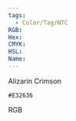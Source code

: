 ```yaml
---
tags:
  - Color/Tag/NTC
RGB:
Hex:
CMYK:
HSL:
Name:
---
```

Alizarin Crimson
```palette
#E32636
```
RGB
